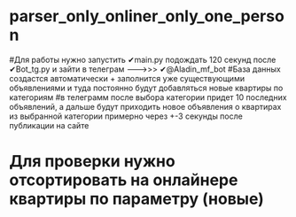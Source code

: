 # parser_only_onliner_only_one_person
#Для работы нужно запустить ✔main.py  подождать 120 секунд после ✔Bot_tg.py и зайти в телеграм --->>> ✔@Aladin_mf_bot
#База данных создастся автоматически + заполнится уже существующими объявлениями и туда постоянно будут добавляться новые квартиры по категориям
#в телеграмм после выбора категории придет 10 последних объявлений, а дальше будут приходить новое объявления о квартирах из выбранной категории примерно через +-3 секунды после публикации на сайте
# Для проверки нужно отсортировать на онлайнере квартиры  по параметру (новые)
